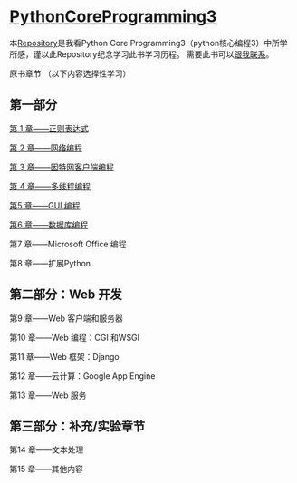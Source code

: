 # [PythonCoreProgramming3](https://github.com/geyixin/PythonCoreProgramming3)
本[Repository](https://github.com/geyixin/PythonCoreProgramming3)是我看Python Core Programming3（python核心编程3）中所学所感，谨以此Repository纪念学习此书学习历程。
需要此书可以[跟我联系](https://github.com/geyixin/LeetCodeExercising/blob/master/README.md)。

原书章节
（以下内容选择性学习）

## 第一部分

[第 1 章——正则表达式](https://github.com/geyixin/PythonCoreProgramming3/tree/master/chapter1)

[第 2 章——网络编程](https://github.com/geyixin/PythonCoreProgramming3/tree/master/chapter2)

[第 3 章——因特网客户端编程](https://github.com/geyixin/PythonCoreProgramming3/tree/master/chapter3)

[第 4 章——多线程编程](https://github.com/geyixin/PythonCoreProgramming3/tree/master/chapter4)

[第5 章——GUI 编程](https://github.com/geyixin/PythonCoreProgramming3/tree/master/chapter5)

[第6 章——数据库编程](https://github.com/geyixin/PythonCoreProgramming3/tree/master/chapter6)

第7 章——Microsoft Office 编程

第8 章——扩展Python

## 第二部分：Web 开发

第9 章——Web 客户端和服务器

第10 章——Web 编程：CGI 和WSGI

第11 章——Web 框架：Django

第12 章——云计算：Google App Engine

第13 章——Web 服务

## 第三部分：补充/实验章节

第14 章——文本处理

第15 章——其他内容


